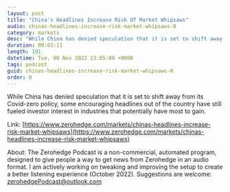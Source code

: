 ```yaml
---
layout: post
title: "China's Headlines Increase Risk Of Market Whipsaws"
audio: chinas-headlines-increase-risk-market-whipsaws-0
category: markets
desc: "While China has denied speculation that it is set to shift away from its Covid-zero policy, some encouraging headlines out of the country have still fueled investor interest in industries that potentially have most to gain."
duration: 00:03:11
length: 191
datetime: Tue, 08 Nov 2022 23:05:00 +0000
tags: podcast
guid: chinas-headlines-increase-risk-market-whipsaws-0
order: 0
---
```

While China has denied speculation that it is set to shift away from its Covid-zero policy, some encouraging headlines out of the country have still fueled investor interest in industries that potentially have most to gain.

Link: [https://www.zerohedge.com/markets/chinas-headlines-increase-risk-market-whipsaws](https://www.zerohedge.com/markets/chinas-headlines-increase-risk-market-whipsaws)

About: The Zerohedge Podcast is a non-commercial, automated program, designed to give people a way to get news from Zerohedge in an audio format.  I am actively working on tweaking and improving the setup to create a better listening experience (October 2022).  Suggestions are welcome: [zerohedgePodcast@outlook.com](mailto:zerohedgePodcast@outlook.com)
